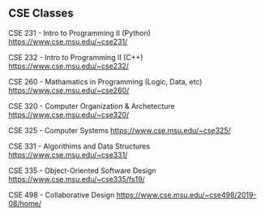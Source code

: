 ## CSE Classes

CSE 231 - Intro to Programming II (Python)
https://www.cse.msu.edu/~cse231/

CSE 232 - Intro to Programming II (C++)
https://www.cse.msu.edu/~cse232/

CSE 260 - Mathamatics in Programming (Logic, Data, etc)
https://www.cse.msu.edu/~cse260/

CSE 320 - Computer Organization & Archetecture
https://www.cse.msu.edu/~cse320/

CSE 325 - Computer Systems
https://www.cse.msu.edu/~cse325/

CSE 331 - Algorithims and Data Structures
https://www.cse.msu.edu/~cse331/

CSE 335 - Object-Oriented Software Design
https://www.cse.msu.edu/~cse335/fs19/

CSE 498 - Collaborative Design
https://www.cse.msu.edu/~cse498/2019-08/home/
